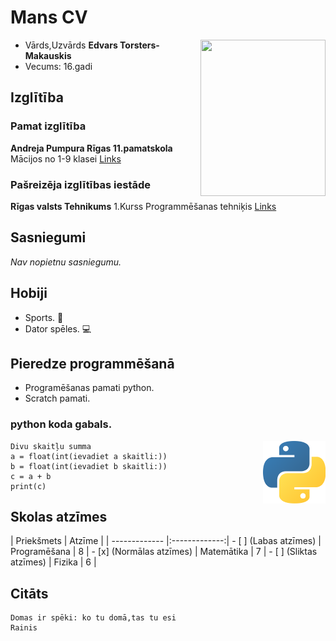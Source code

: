
# Mans CV
<img align="right" width="200" height="250" src="https://user-images.githubusercontent.com/78017246/106501857-49d90f00-64cc-11eb-87ce-a7eaafb25c9e.jpg">

* Vārds,Uzvārds __Edvars Torsters-Makauskis__
* Vecums: 16.gadi


## Izglītība

### Pamat izglītība
__Andreja Pumpura Rīgas 11.pamatskola__
Mācijos no 1-9 klasei
[Links](https://ap11ps.lv/)

### Pašreizēja izglītības iestāde
__Rīgas valsts Tehnikums__
1.Kurss Programmēšanas tehniķis
 [Links](https://www.rvt.lv/)
## Sasniegumi
*Nav nopietnu sasniegumu.*

## Hobiji
* Sports. :runner:
* Dator spēles. :computer:

## Pieredze programmēšanā
* Programēšanas pamati python.
* Scratch pamati.
### python koda gabals.
<img align="right" width="100" height="100" src="python.png">

```
Divu skaitļu summa
a = float(int(ievadiet a skaitli:))
b = float(int(ievadiet b skaitli:))
c = a + b
print(c)

```


## Skolas atzīmes
| Priekšmets    | Atzīme        |
| ------------- |:-------------:|  - [ ] (Labas atzīmes)
| Programēšana  |       8       |  - [x] (Normālas atzīmes)
| Matemātika    |       7       |  - [ ] (Sliktas atzīmes)
| Fizika        |       6       |


## Citāts
```
Domas ir spēki: ko tu domā,tas tu esi
Rainis
```



